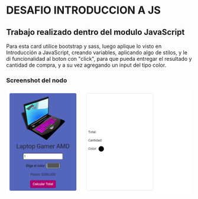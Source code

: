 # DESAFIO INTRODUCCION A JS
## Trabajo realizado dentro del modulo JavaScript 
Para esta card utilice bootstrap y sass, luego aplique 
lo visto en Introducción a JavaScript, creando variables, aplicando algo de stilos, y le di funcionalidad al boton
con "click", para que pueda entregar el resultado y cantidad de compra, y a su vez agregando un input del tipo color.
### Screenshot del nodo 
![card desafio][def]

[def]: assets/img/screenshot.png